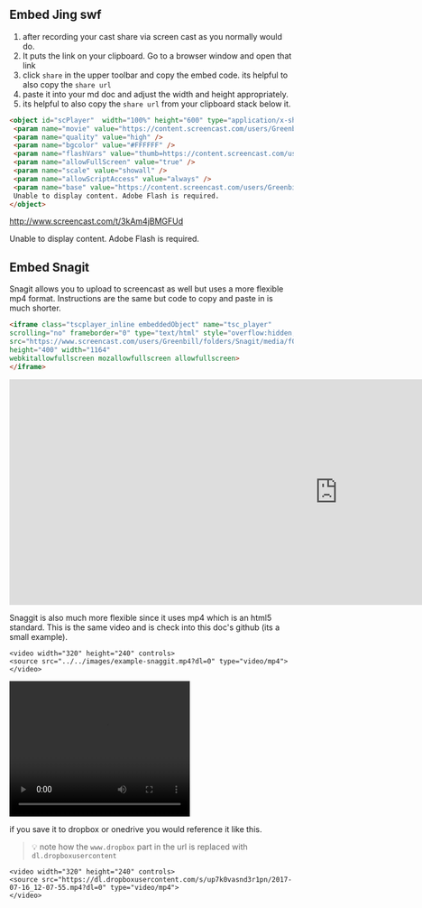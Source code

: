 ## Embed Jing swf

1. after recording your cast share via screen cast as you normally would do.
2. It puts the link on your clipboard. Go to a browser window and open that link
3. click `share` in the upper toolbar and copy the embed code. its helpful to also copy the `share url`
4. paste it into your md doc and adjust the width and height appropriately.
5. its helpful to also copy the `share url` from your clipboard stack below it.

```html
<object id="scPlayer"  width="100%" height="600" type="application/x-shockwave-flash" data="https://content.screencast.com/users/Greenbill/folders/Public/media/d542c236-c23e-42d1-b097-afc728edc2bf/jingswfplayer.swf" >
 <param name="movie" value="https://content.screencast.com/users/Greenbill/folders/Public/media/d542c236-c23e-42d1-b097-afc728edc2bf/jingswfplayer.swf" />
 <param name="quality" value="high" />
 <param name="bgcolor" value="#FFFFFF" />
 <param name="flashVars" value="thumb=https://content.screencast.com/users/Greenbill/folders/Public/media/d542c236-c23e-42d1-b097-afc728edc2bf/FirstFrame.jpg&containerwidth=942&containerheight=710&content=https://content.screencast.com/users/Greenbill/folders/Public/media/d542c236-c23e-42d1-b097-afc728edc2bf/00000005.swf&blurover=false" />
 <param name="allowFullScreen" value="true" />
 <param name="scale" value="showall" />
 <param name="allowScriptAccess" value="always" />
 <param name="base" value="https://content.screencast.com/users/Greenbill/folders/Public/media/d542c236-c23e-42d1-b097-afc728edc2bf/" />
 Unable to display content. Adobe Flash is required.
</object>
```

http://www.screencast.com/t/3kAm4jBMGFUd
<!-- copy and paste. Modify height and width if desired. -->
 <object id="scPlayer"  width="100%" height="600" type="application/x-shockwave-flash" data="https://content.screencast.com/users/Greenbill/folders/Public/media/d542c236-c23e-42d1-b097-afc728edc2bf/jingswfplayer.swf" >
 <param name="movie" value="https://content.screencast.com/users/Greenbill/folders/Public/media/d542c236-c23e-42d1-b097-afc728edc2bf/jingswfplayer.swf" />
 <param name="quality" value="high" />
 <param name="bgcolor" value="#FFFFFF" />
 <param name="flashVars" value="thumb=https://content.screencast.com/users/Greenbill/folders/Public/media/d542c236-c23e-42d1-b097-afc728edc2bf/FirstFrame.jpg&containerwidth=942&containerheight=710&content=https://content.screencast.com/users/Greenbill/folders/Public/media/d542c236-c23e-42d1-b097-afc728edc2bf/00000005.swf&blurover=false" />
 <param name="allowFullScreen" value="true" />
 <param name="scale" value="showall" />
 <param name="allowScriptAccess" value="always" />
 <param name="base" value="https://content.screencast.com/users/Greenbill/folders/Public/media/d542c236-c23e-42d1-b097-afc728edc2bf/" />
 Unable to display content. Adobe Flash is required.
</object>

## Embed Snagit

Snagit allows you to upload to screencast as well but uses a more flexible mp4 format.
Instructions are the same but code to copy and paste in is much shorter.

```html
<iframe class="tscplayer_inline embeddedObject" name="tsc_player"
scrolling="no" frameborder="0" type="text/html" style="overflow:hidden;"
src="https://www.screencast.com/users/Greenbill/folders/Snagit/media/f02bf4ee-e4be-44d0-a06e-9a1cda01d005/embed"
height="400" width="1164"
webkitallowfullscreen mozallowfullscreen allowfullscreen>
</iframe>
```

<!-- copy and paste. Modify height and width if desired. -->
<iframe class="tscplayer_inline embeddedObject" name="tsc_player" scrolling="no" frameborder="0" type="text/html" style="overflow:hidden;" src="https://www.screencast.com/users/Greenbill/folders/Snagit/media/f02bf4ee-e4be-44d0-a06e-9a1cda01d005/embed" height="400" width="1164" webkitallowfullscreen mozallowfullscreen allowfullscreen></iframe>

Snaggit is also much more flexible since it uses mp4 which is an html5 standard.
This is the same video and is check into this doc's github (its a small example).

```
<video width="320" height="240" controls>
<source src="../../images/example-snaggit.mp4?dl=0" type="video/mp4">
</video>
```

<video width="320" height="240" controls>
<source src="../../images/example-snaggit.mp4?dl=0" type="video/mp4">
</video>

if you save it to dropbox or onedrive you would reference it like this.

> :bulb: note how the `www.dropbox` part in the url is replaced with `dl.dropboxusercontent`

```
<video width="320" height="240" controls>
<source src="https://dl.dropboxusercontent.com/s/up7k0vasnd3r1pn/2017-07-16_12-07-55.mp4?dl=0" type="video/mp4">
</video>
```
